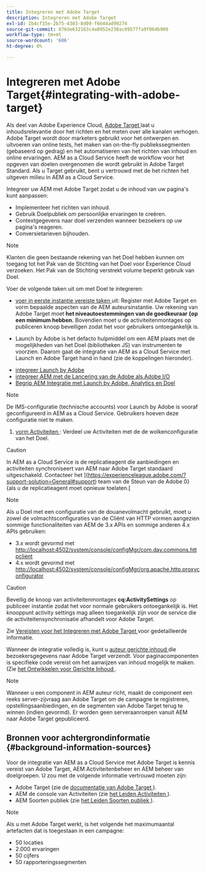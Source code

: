 ```yaml
---
title: Integreren met Adobe Target
description: Integreren met Adobe Target
exl-id: 2b4cf35e-2b75-4303-8d09-f6644ad99274
source-git-commit: 876de632163c4a0952e238ac89577fa9f064b900
workflow-type: tm+mt
source-wordcount: '606'
ht-degree: 0%

---
```


# Integreren met Adobe Target{#integrating-with-adobe-target}

Als deel van Adobe Experience Cloud, [ Adobe Target ](https://business.adobe.com/products/target/adobe-target.html) laat u inhoudsrelevantie door het richten en het meten over alle kanalen verhogen. Adobe Target wordt door marketers gebruikt voor het ontwerpen en uitvoeren van online tests, het maken van on-the-fly publiekssegmenten (gebaseerd op gedrag) en het automatiseren van het richten van inhoud en online ervaringen. AEM as a Cloud Service heeft de workflow voor het opgeven van doelen overgenomen die wordt gebruikt in Adobe Target Standard. Als u Target gebruikt, bent u vertrouwd met de het richten het uitgeven milieu in AEM as a Cloud Service.

Integreer uw AEM met Adobe Target zodat u de inhoud van uw pagina&#39;s kunt aanpassen:

* Implementeer het richten van inhoud.
* Gebruik Doelpubliek om persoonlijke ervaringen te creëren.
* Contextgegevens naar doel verzenden wanneer bezoekers op uw pagina&#39;s reageren.
* Conversietarieven bijhouden.

>[!NOTE]
>
>Klanten die geen bestaande rekening van het Doel hebben kunnen om toegang tot het Pak van de Stichting van het Doel voor Experience Cloud verzoeken. Het Pak van de Stichting verstrekt volume beperkt gebruik van Doel.


Voer de volgende taken uit om met Doel te integreren:

* [ voer in eerste instantie vereiste taken ](https://experienceleague.adobe.com/docs/experience-manager-65/administering/integration/target-requirements.html) uit: Register met Adobe Target en vorm bepaalde aspecten van de AEM auteursinstantie. Uw rekening van Adobe Target moet **het niveautoestemmingen van de goedkeuraar {op een minimum hebben.** Bovendien moet u de activiteitenmontages op publiceren knoop beveiligen zodat het voor gebruikers ontoegankelijk is.

* Launch by Adobe is het defacto hulpmiddel om een AEM plaats met de mogelijkheden van het Doel (bibliotheken JS) van instrumenten te voorzien. Daarom gaat de integratie van AEM as a Cloud Service met Launch en Adobe Target hand in hand (zie de koppelingen hieronder).

<!--   
  * [Integration with Adobe Target using Adobe I/O](https://experienceleague.adobe.com/docs/experience-manager-65/administering/integration/integration-target-ims.html)
-->

* [ integreer Launch by Adobe ](https://experienceleague.adobe.com/docs/experience-manager-learn/sites/integrations/experience-platform-data-collection-tags/overview.html)
* [ integreer AEM met de Lancering van de Adobe als Adobe I/O ](https://experienceleague.adobe.com/docs/experience-manager-learn/sites/integrations/experience-platform-data-collection-tags/overview.html)
* [ Begrip AEM Integratie met Launch by Adobe, Analytics en Doel ](https://experienceleague.adobe.com/docs/experience-manager-learn/sites/integrations/experience-platform-data-collection-tags/overview.html)

>[!NOTE]
>
>De IMS-configuratie (technische accounts) voor Launch by Adobe is vooraf geconfigureerd in AEM as a Cloud Service. Gebruikers hoeven deze configuratie niet te maken.

1. [ vorm Activiteiten ](https://experienceleague.adobe.com/docs/experience-manager-65/authoring/personalization/activitylib.html): Verdeel uw Activiteiten met de de wolkenconfiguratie van het Doel.

>[!CAUTION]
>
>In AEM as a Cloud Service is de replicatieagent die aanbiedingen en activiteiten synchroniseert van AEM naar Adobe Target standaard uitgeschakeld. Contacteer het ](https://experienceleague.adobe.com/?support-solution=General#support) team van de Steun van de Adobe 0} {als u de replicatieagent moet opnieuw toelaten.[

>[!NOTE]
>
>Als u Doel met een configuratie van de douanevolmacht gebruikt, moet u zowel de volmachtsconfiguraties van de Cliënt van HTTP vormen aangezien sommige functionaliteiten van AEM de 3.x APIs en sommige anderen 4.x APIs gebruiken:
>
>* 3.x wordt gevormd met [ http://localhost:4502/system/console/configMgr/com.day.commons.httpclient](http://localhost:4502/system/console/configMgr/com.day.commons.httpclient)
>* 4.x wordt gevormd met [ http://localhost:4502/system/console/configMgr/org.apache.http.proxyconfigurator](http://localhost:4502/system/console/configMgr/org.apache.http.proxyconfigurator)
>

>[!CAUTION]
>
>Beveilig de knoop van activiteitenmontages **cq:ActivitySettings** op publiceer instantie zodat het voor normale gebruikers ontoegankelijk is. Het knooppunt activity settings mag alleen toegankelijk zijn voor de service die de activiteitensynchronisatie afhandelt voor Adobe Target.
>
>Zie [ Vereisten voor het Integreren met Adobe Target ](https://experienceleague.adobe.com/docs/experience-manager-65/administering/integration/target-requirements.html#securing-the-activity-settings-node) voor gedetailleerde informatie.

Wanneer de integratie volledig is, kunt u [ auteur gerichte inhoud ](https://experienceleague.adobe.com/docs/experience-manager-65/authoring/personalization/content-targeting-touch.html) die bezoekersgegevens naar Adobe Target verzendt. Voor paginacomponenten is specifieke code vereist om het aanwijzen van inhoud mogelijk te maken. (Zie [ het Ontwikkelen voor Gerichte Inhoud ](https://experienceleague.adobe.com/docs/experience-manager-65/developing/personlization/target.html).

>[!NOTE]
>
>Wanneer u een component in AEM auteur richt, maakt de component een reeks server-zijvraag aan Adobe Target om de campagne te registreren, opstellingsaanbiedingen, en de segmenten van Adobe Target terug te winnen (indien gevormd). Er worden geen serveraanroepen vanuit AEM naar Adobe Target gepubliceerd.

## Bronnen voor achtergrondinformatie {#background-information-sources}

Voor de integratie van AEM as a Cloud Service met Adobe Target is kennis vereist van Adobe Target, AEM Activiteitenbeheer en AEM beheer van doelgroepen. U zou met de volgende informatie vertrouwd moeten zijn:

* Adobe Target (zie de [ documentatie van Adobe Target ](https://experienceleague.adobe.com/docs/target/using/target-home.html)).
* AEM de console van Activiteiten (zie [ het Leiden Activiteiten ](https://experienceleague.adobe.com/docs/experience-manager-65/authoring/personalization/activitylib.html)).
* AEM Soorten publiek (zie [ het Leiden Soorten publiek ](https://experienceleague.adobe.com/docs/experience-manager-65/authoring/personalization/managing-audiences.html)).

>[!NOTE]
>
>Als u met Adobe Target werkt, is het volgende het maximumaantal artefacten dat is toegestaan in een campagne:
>
>* 50 locaties
>* 2.000 ervaringen
>* 50 cijfers
>* 50 rapporteringssegmenten
